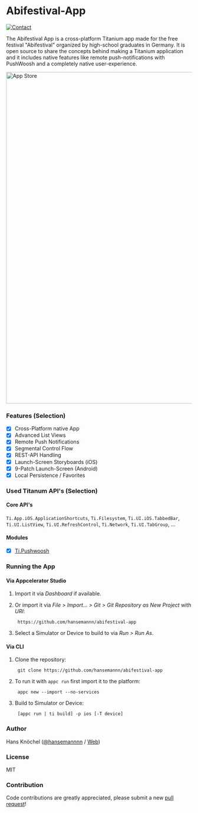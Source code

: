 # Abifestival-App

[![Contact](http://hans-knoechel.de/shields/shield-twitter.svg)](http://twitter.com/hansemannnn)

The Abifestival App is a cross-platform Titanium app made for the free festival "Abifestival" organized 
by high-school graduates in Germany. It is open source to share the concepts behind making a Titanium 
application and it includes native features like remote push-notifications with PushWoosh and a 
completely native user-experience.

<img alt="App Store" src="https://abload.de/img/af90s5c.png" width="900" />

### Features (Selection)

- [x] Cross-Platform native App
- [x] Advanced List Views
- [x] Remote Push Notifications
- [x] Segmental Control Flow
- [x] REST-API Handling
- [x] Launch-Screen Storyboards (iOS)
- [x] 9-Patch Launch-Screen (Android)
- [x] Local Persistence / Favorites

### Used Titanum API's (Selection)

#### Core API's
`Ti.App.iOS.ApplicationShortcuts`,  `Ti.Filesystem`, `Ti.UI.iOS.TabbedBar`, `Ti.UI.ListView`, 
`Ti.UI.RefreshControl`, `Ti.Network`, `Ti.UI.TabGroup`, ...

#### Modules
- [x] [Ti.Pushwoosh](https://github.com/Pushwoosh/pushwoosh-appcelerator-titanium)

### Running the App

#### Via Appcelerator Studio

1. Import it via *Dashboard* if available.
2. Or import it via *File > Import... > Git > Git Repository as New Project* with *URI*:

		https://github.com/hansemannn/abifestival-app

3. Select a Simulator or Device to build to via *Run > Run As*.

#### Via CLI

1. Clone the repository:

		git clone https://github.com/hansemannn/abifestival-app

2. To run it with `appc run` first import it to the platform:

		appc new --import --no-services

3. Build to Simulator or Device:

		[appc run | ti build] -p ios [-T device]

### Author

Hans Knöchel ([@hansemannnn](https://twitter.com/hansemannnn) / [Web](http://hans-knoechel.de))

### License 

MIT

### Contribution

Code contributions are greatly appreciated, please submit a new [pull request](https://github.com/hansemannn/abifestival-app/pull/new/master)!
